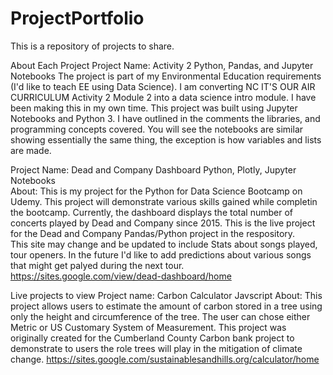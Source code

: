 # ProjectPortfolio
This is a repository of projects to share. 

About Each Project 
Project Name: Activity 2
Python, Pandas, and Jupyter Notebooks
The project is part of my Environmental Education requirements (I'd like to teach EE using Data Science).  I am converting  NC IT'S OUR AIR CURRICULUM Activity 2 Module 2  into a data science intro module.  I have been making this in my own time.  This project was built using Jupyter Notebooks and Python 3.  I have outlined in the comments the libraries, and programming concepts covered. You will see the notebooks are similar showing essentially the same thing, the exception is how variables and lists are made.

Project Name: Dead and Company Dashboard 
Python, Plotly, Jupyter Notebooks  
About: This is my project for the Python for Data Science Bootcamp on Udemy. This project will demonstrate various skills gained while completin the bootcamp. 
Currently, the dashboard displays the total number of concerts played 
by Dead and Company since 2015.  This is the live project for the Dead and Company Pandas/Python project in the respository.  
This site may change and be updated to include Stats about songs played, tour openers.  In the future I'd like to add predictions about 
various songs that might get palyed during the next tour. 
https://sites.google.com/view/dead-dashboard/home 

Live  projects to view 
Project name: Carbon Calculator 
Javscript 
About: This project allows users to estimate the amount of carbon stored in a tree 
using only the height and circumference of the tree. 
The user can chose either Metric or US Customary System of Measurement. 
This project was originally created for the Cumberland County Carbon bank project to demonstrate to 
users the role trees will play in the mitigation of climate change. 
https://sites.google.com/sustainablesandhills.org/calculator/home 

